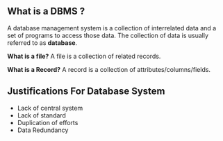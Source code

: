 ## What is a DBMS ?
A database management system is a collection of interrelated data and a set of programs to access those data. The collection of data is usually referred to as **database**.

**What is a file?**
A file is a collection of related records.

**What is a Record?**
A record is a collection of attributes/columns/fields.

## Justifications For Database System
- Lack of central system
- Lack of standard
- Duplication of efforts
- Data Redundancy

